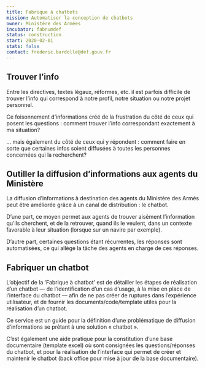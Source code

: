 ```yaml
---
title: Fabrique à chatbots
mission: Automatiser la conception de chatbots
owner: Ministère des Armées
incubator: fabnumdef
status: construction
start: 2020-02-01
stats: false
contact: frederic.bardolle@def.gouv.fr
---
```


## Trouver l’info
Entre les directives, textes légaux, réformes, etc. il est parfois difficile de trouver l’info qui correspond à notre profil, notre situation ou notre projet personnel.

Ce foisonnement d’informations créé de la frustration du côté de ceux qui posent les questions : comment trouver l’info correspondant exactement à ma situation?

… mais également du côté de ceux qui y répondent : comment faire en sorte que certaines infos soient diffusées à toutes les personnes concernées qui la recherchent?

## Outiller la diffusion d’informations aux agents du Ministère
La diffusion d’informations à destination des agents du Ministère des Armés peut être améliorée grâce à un canal de distribution : le chatbot.

D’une part, ce moyen permet aux agents de trouver aisément l’information qu’ils cherchent, et de la retrouver, quand ils le veulent, dans un contexte favorable à leur situation (lorsque sur un navire par exemple).

D’autre part, certaines questions étant récurrentes, les réponses sont automatisées, ce qui allège la tâche des agents en charge de ces réponses.

## Fabriquer un chatbot
L’objectif de la ‘Fabrique à chatbot’ est de détailler les étapes de réalisation d’un chatbot — de l’identification d’un cas d’usage, à la mise en place de l’interface du chatbot — afin de ne pas créer de ruptures dans l’expérience utilisateur, et de fournir les documents/code/template utiles pour la réalisation d’un chatbot.

Ce service est un guide pour la définition d’une problématique de diffusion d’informations se prêtant à une solution « chatbot ».

C’est également une aide pratique pour la constitution d’une base documentaire (template excel) où sont consignées les questions/réponses du chatbot, et pour la réalisation de l’interface qui permet de créer et maintenir le chatbot (back office pour mise à jour de la base documentaire).
